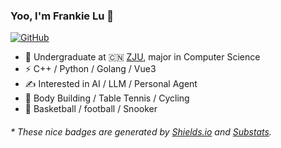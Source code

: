 ### Yoo, I'm Frankie Lu 👋

[![GitHub](https://img.shields.io/badge/dynamic/json?logo=github&label=GitHub&labelColor=495867&color=495867&query=%24.data.totalSubs&url=https%3A%2F%2Fapi.spencerwoo.com%2Fsubstats%2F%3Fsource%3Dgithub%26queryKey%3Dhayschan&style=flat-square)](https://github.com/frankie137)

- 🍻 Undergraduate at 🇨🇳 [ZJU](https://www.zju.edu.cn), major in Computer Science
- ⚡ C++ / Python / Golang / Vue3
- ✍️ Interested in AI / LLM / Personal Agent
- 🏃 Body Building / Table Tennis / Cycling
- 🥋 Basketball / football / Snooker

<h6>* These nice badges are generated by <a href="https://shields.io/">Shields.io</a> and <a href="https://github.com/spencerwooo/Substats">Substats</a>.</h6>
